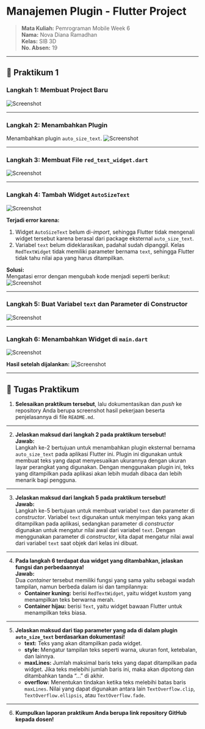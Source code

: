 # Manajemen Plugin - Flutter Project

> **Mata Kuliah:** Pemrograman Mobile Week 6  
> **Nama:** Nova Diana Ramadhan  
> **Kelas:** SIB 3D  
> **No. Absen:** 19  

---

## 📘 Praktikum 1

### **Langkah 1: Membuat Project Baru**
![Screenshot](images/langkah01.png)

---

### **Langkah 2: Menambahkan Plugin**
Menambahkan plugin `auto_size_text`.
![Screenshot](images/langkah02.png)

---

### **Langkah 3: Membuat File `red_text_widget.dart`**
![Screenshot](images/langkah03.png)

---

### **Langkah 4: Tambah Widget `AutoSizeText`**
![Screenshot](images/langkah04.png)

**Terjadi error karena:**
1. Widget `AutoSizeText` belum di-*import*, sehingga Flutter tidak mengenali widget tersebut karena berasal dari package eksternal `auto_size_text`.
2. Variabel `text` belum dideklarasikan, padahal sudah dipanggil. Kelas `RedTextWidget` tidak memiliki parameter bernama `text`, sehingga Flutter tidak tahu nilai apa yang harus ditampilkan.

**Solusi:**  
Mengatasi error dengan mengubah kode menjadi seperti berikut:
![Screenshot](images/langkah4.1.png)

---

### **Langkah 5: Buat Variabel `text` dan Parameter di Constructor**
![Screenshot](images/langkah05.png)

---

### **Langkah 6: Menambahkan Widget di `main.dart`**
![Screenshot](images/Langkah06.png)

**Hasil setelah dijalankan:**
![Screenshot](images/Langkah6.1.png)

---

## 🧠 Tugas Praktikum

1. **Selesaikan praktikum tersebut**, lalu dokumentasikan dan *push* ke repository Anda berupa screenshot hasil pekerjaan beserta penjelasannya di file `README.md`.

---

2. **Jelaskan maksud dari langkah 2 pada praktikum tersebut!**  
   **Jawab:**  
   Langkah ke-2 bertujuan untuk menambahkan plugin eksternal bernama `auto_size_text` pada aplikasi Flutter ini. Plugin ini digunakan untuk membuat teks yang dapat menyesuaikan ukurannya dengan ukuran layar perangkat yang digunakan. Dengan menggunakan plugin ini, teks yang ditampilkan pada aplikasi akan lebih mudah dibaca dan lebih menarik bagi pengguna.

---

3. **Jelaskan maksud dari langkah 5 pada praktikum tersebut!**  
   **Jawab:**  
   Langkah ke-5 bertujuan untuk membuat variabel `text` dan parameter di *constructor*. Variabel `text` digunakan untuk menyimpan teks yang akan ditampilkan pada aplikasi, sedangkan parameter di *constructor* digunakan untuk mengatur nilai awal dari variabel `text`. Dengan menggunakan parameter di *constructor*, kita dapat mengatur nilai awal dari variabel `text` saat objek dari kelas ini dibuat.

---

4. **Pada langkah 6 terdapat dua widget yang ditambahkan, jelaskan fungsi dan perbedaannya!**  
   **Jawab:**  
   Dua *container* tersebut memiliki fungsi yang sama yaitu sebagai wadah tampilan, namun berbeda dalam isi dan tampilannya:
   - **Container kuning:** berisi `RedTextWidget`, yaitu widget kustom yang menampilkan teks berwarna merah.
   - **Container hijau:** berisi `Text`, yaitu widget bawaan Flutter untuk menampilkan teks biasa.

---

5. **Jelaskan maksud dari tiap parameter yang ada di dalam plugin `auto_size_text` berdasarkan dokumentasi!**
   - **text:** Teks yang akan ditampilkan pada widget.
   - **style:** Mengatur tampilan teks seperti warna, ukuran font, ketebalan, dan lainnya.
   - **maxLines:** Jumlah maksimal baris teks yang dapat ditampilkan pada widget. Jika teks melebihi jumlah baris ini, maka akan dipotong dan ditambahkan tanda “...” di akhir.
   - **overflow:** Menentukan tindakan ketika teks melebihi batas baris `maxLines`. Nilai yang dapat digunakan antara lain `TextOverflow.clip`, `TextOverflow.ellipsis`, atau `TextOverflow.fade`.

---

6. **Kumpulkan laporan praktikum Anda berupa link repository GitHub kepada dosen!**
